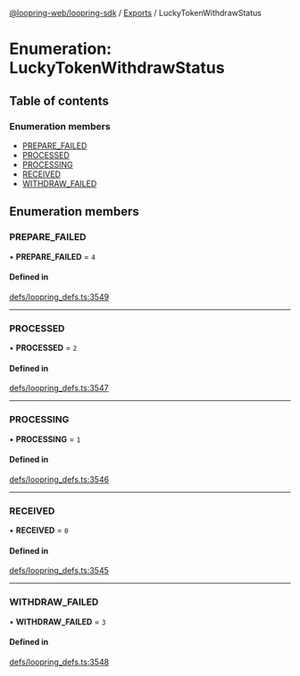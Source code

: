 [@loopring-web/loopring-sdk](../README.md) / [Exports](../modules.md) / LuckyTokenWithdrawStatus

# Enumeration: LuckyTokenWithdrawStatus

## Table of contents

### Enumeration members

- [PREPARE\_FAILED](LuckyTokenWithdrawStatus.md#prepare_failed)
- [PROCESSED](LuckyTokenWithdrawStatus.md#processed)
- [PROCESSING](LuckyTokenWithdrawStatus.md#processing)
- [RECEIVED](LuckyTokenWithdrawStatus.md#received)
- [WITHDRAW\_FAILED](LuckyTokenWithdrawStatus.md#withdraw_failed)

## Enumeration members

### PREPARE\_FAILED

• **PREPARE\_FAILED** = `4`

#### Defined in

[defs/loopring_defs.ts:3549](https://github.com/Loopring/loopring_sdk/blob/6d0be7c/src/defs/loopring_defs.ts#L3549)

___

### PROCESSED

• **PROCESSED** = `2`

#### Defined in

[defs/loopring_defs.ts:3547](https://github.com/Loopring/loopring_sdk/blob/6d0be7c/src/defs/loopring_defs.ts#L3547)

___

### PROCESSING

• **PROCESSING** = `1`

#### Defined in

[defs/loopring_defs.ts:3546](https://github.com/Loopring/loopring_sdk/blob/6d0be7c/src/defs/loopring_defs.ts#L3546)

___

### RECEIVED

• **RECEIVED** = `0`

#### Defined in

[defs/loopring_defs.ts:3545](https://github.com/Loopring/loopring_sdk/blob/6d0be7c/src/defs/loopring_defs.ts#L3545)

___

### WITHDRAW\_FAILED

• **WITHDRAW\_FAILED** = `3`

#### Defined in

[defs/loopring_defs.ts:3548](https://github.com/Loopring/loopring_sdk/blob/6d0be7c/src/defs/loopring_defs.ts#L3548)

